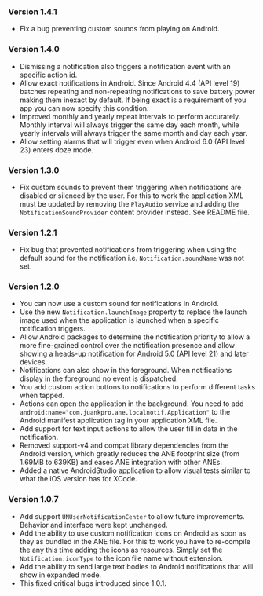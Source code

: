 ### Version 1.4.1
* Fix a bug preventing custom sounds from playing on Android.

### Version 1.4.0
* Dismissing a notification also triggers a notification event with an specific action id.
* Allow exact notifications in Android. Since Android 4.4 (API level 19) batches repeating and
  non-repeating notifications to save battery power making them inexact by default. If being exact
  is a requirement of you app you can now specify this condition.
* Improved monthly and yearly repeat intervals to perform accurately. Monthly interval will always
  trigger the same day each month, while yearly intervals will always trigger the same month and
  day each year.
* Allow setting alarms that will trigger even when Android 6.0 (API level 23) enters doze mode.

### Version 1.3.0
* Fix custom sounds to prevent them triggering when notifications are disabled
  or silenced by the user. For this to work the application XML must be updated by removing the
  `PlayAudio` service and adding the `NotificationSoundProvider` content provider instead.
  See README file.

### Version 1.2.1
* Fix bug that prevented notifications from triggering when using the default sound for
  the notification i.e. `Notification.soundName` was not set.

### Version 1.2.0
* You can now use a custom sound for notifications in Android.
* Use the new `Notification.launchImage` property to replace the launch image used when the
  application is launched when a specific notification triggers.
* Allow Android packages to determine the notification priority to allow a more fine-grained
  control over the notification presence and allow showing a heads-up notification for
  Android 5.0 (API level 21) and later devices.
* Notifications can also show in the foreground. When notifications display in the foreground
  no event is dispatched.
* You add custom action buttons to notifications to perform different tasks when tapped.
* Actions can open the application in the background. You need to add `android:name="com.juankpro.ane.localnotif.Application"`
  to the Android manifest application tag in your application XML file.
* Add support for text input actions to allow the user fill in data in the notification.
* Removed support-v4 and compat library dependencies from the Android version, which greatly
  reduces the ANE footprint size (from 1.69MB to 639KB) and eases ANE integration with other ANEs.
* Added a native AndroidStudio application to allow visual tests similar to what the iOS version
  has for XCode.

### Version 1.0.7
* Add support `UNUserNotificationCenter` to allow future improvements. Behavior and interface were
  kept unchanged.
* Add the ability to use custom notification icons on Android as soon as they as bundled in the ANE
  file. For this to work you have to re-compile the any this time adding the icons as resources.
  Simply set the `Notification.iconType` to the icon file name without extension.
* Add the ability to send large text bodies to Android notifications that will show in expanded mode.
* This fixed critical bugs introduced since 1.0.1.
